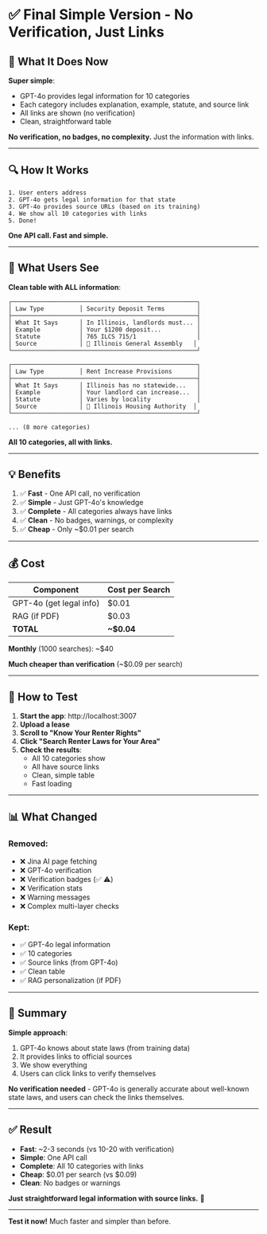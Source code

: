 # ✅ Final Simple Version - No Verification, Just Links

## 🎯 What It Does Now

**Super simple**:
- GPT-4o provides legal information for 10 categories
- Each category includes explanation, example, statute, and source link
- All links are shown (no verification)
- Clean, straightforward table

**No verification, no badges, no complexity.** Just the information with links.

---

## 🔍 How It Works

```
1. User enters address
2. GPT-4o gets legal information for that state
3. GPT-4o provides source URLs (based on its training)
4. We show all 10 categories with links
5. Done!
```

**One API call. Fast and simple.**

---

## 👀 What Users See

**Clean table with ALL information**:

```
┌────────────────────────────────────────────────────┐
│ Law Type          │ Security Deposit Terms         │
├────────────────────────────────────────────────────┤
│ What It Says      │ In Illinois, landlords must... │
│ Example           │ Your $1200 deposit...          │
│ Statute           │ 765 ILCS 715/1                 │
│ Source            │ 🔗 Illinois General Assembly   │
└────────────────────────────────────────────────────┘

┌────────────────────────────────────────────────────┐
│ Law Type          │ Rent Increase Provisions       │
├────────────────────────────────────────────────────┤
│ What It Says      │ Illinois has no statewide...   │
│ Example           │ Your landlord can increase...  │
│ Statute           │ Varies by locality             │
│ Source            │ 🔗 Illinois Housing Authority  │
└────────────────────────────────────────────────────┘

... (8 more categories)
```

**All 10 categories, all with links.**

---

## 💡 Benefits

1. ✅ **Fast** - One API call, no verification
2. ✅ **Simple** - Just GPT-4o's knowledge
3. ✅ **Complete** - All categories always have links
4. ✅ **Clean** - No badges, warnings, or complexity
5. ✅ **Cheap** - Only ~$0.01 per search

---

## 💰 Cost

| Component | Cost per Search |
|-----------|----------------|
| GPT-4o (get legal info) | $0.01 |
| RAG (if PDF) | $0.03 |
| **TOTAL** | **~$0.04** |

**Monthly** (1000 searches): ~$40

**Much cheaper than verification** (~$0.09 per search)

---

## 🧪 How to Test

1. **Start the app**: http://localhost:3007
2. **Upload a lease**
3. **Scroll to "Know Your Renter Rights"**
4. **Click "Search Renter Laws for Your Area"**
5. **Check the results**:
   - All 10 categories show
   - All have source links
   - Clean, simple table
   - Fast loading

---

## 📊 What Changed

### **Removed**:
- ❌ Jina AI page fetching
- ❌ GPT-4o verification
- ❌ Verification badges (✅ ⚠️)
- ❌ Verification stats
- ❌ Warning messages
- ❌ Complex multi-layer checks

### **Kept**:
- ✅ GPT-4o legal information
- ✅ 10 categories
- ✅ Source links (from GPT-4o)
- ✅ Clean table
- ✅ RAG personalization (if PDF)

---

## 🎯 Summary

**Simple approach**:
1. GPT-4o knows about state laws (from training data)
2. It provides links to official sources
3. We show everything
4. Users can click links to verify themselves

**No verification needed** - GPT-4o is generally accurate about well-known state laws, and users can check the links themselves.

---

## ✅ Result

- **Fast**: ~2-3 seconds (vs 10-20 with verification)
- **Simple**: One API call
- **Complete**: All 10 categories with links
- **Cheap**: $0.01 per search (vs $0.09)
- **Clean**: No badges or warnings

**Just straightforward legal information with source links.** 🚀

---

**Test it now!** Much faster and simpler than before.

